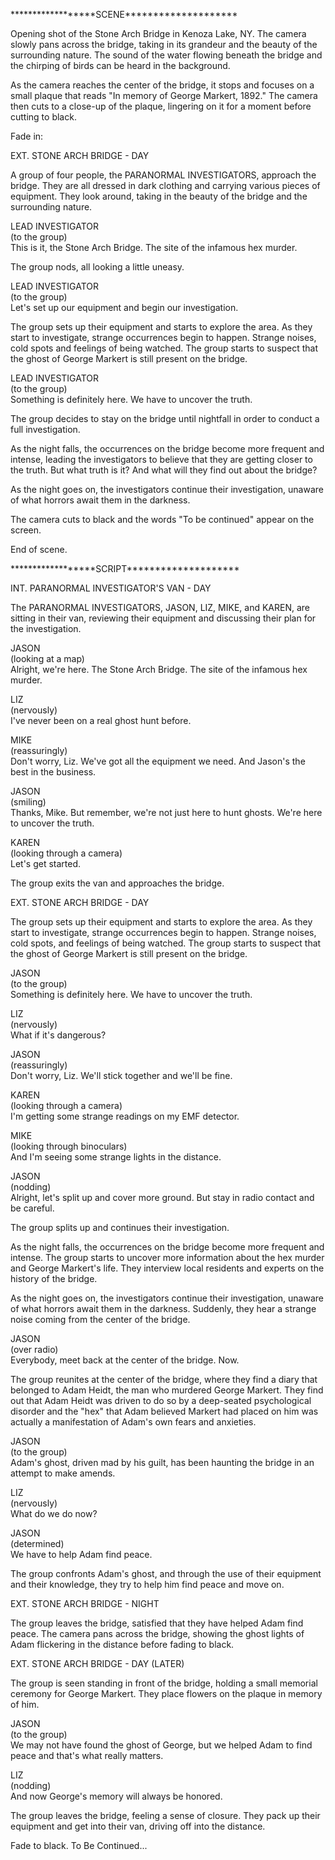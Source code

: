 \*\*\*\*\*\*\*\*\*\*\*\*\*\*\*\*\*\*SCENE\*\*\*\*\*\*\*\*\*\*\*\*\*\*\*\*\*\*\*\*  


Opening shot of the Stone Arch Bridge in Kenoza Lake, NY. The camera slowly pans across the bridge, taking in its grandeur and the beauty of the surrounding nature. The sound of the water flowing beneath the bridge and the chirping of birds can be heard in the background.  


As the camera reaches the center of the bridge, it stops and focuses on a small plaque that reads "In memory of George Markert, 1892." The camera then cuts to a close-up of the plaque, lingering on it for a moment before cutting to black.  


Fade in:  


EXT. STONE ARCH BRIDGE - DAY  


A group of four people, the PARANORMAL INVESTIGATORS, approach the bridge. They are all dressed in dark clothing and carrying various pieces of equipment. They look around, taking in the beauty of the bridge and the surrounding nature.  


LEAD INVESTIGATOR  
(to the group)  
This is it, the Stone Arch Bridge. The site of the infamous hex murder.  


The group nods, all looking a little uneasy.  


LEAD INVESTIGATOR  
(to the group)  
Let's set up our equipment and begin our investigation.  


The group sets up their equipment and starts to explore the area. As they start to investigate, strange occurrences begin to happen. Strange noises, cold spots and feelings of being watched. The group starts to suspect that the ghost of George Markert is still present on the bridge.  


LEAD INVESTIGATOR  
(to the group)  
Something is definitely here. We have to uncover the truth.  


The group decides to stay on the bridge until nightfall in order to conduct a full investigation.  


As the night falls, the occurrences on the bridge become more frequent and intense, leading the investigators to believe that they are getting closer to the truth. But what truth is it? And what will they find out about the bridge?  


As the night goes on, the investigators continue their investigation, unaware of what horrors await them in the darkness.  


The camera cuts to black and the words "To be continued" appear on the screen.  


End of scene.

\*\*\*\*\*\*\*\*\*\*\*\*\*\*\*\*\*\*SCRIPT\*\*\*\*\*\*\*\*\*\*\*\*\*\*\*\*\*\*\*\*

INT. PARANORMAL INVESTIGATOR'S VAN - DAY  


The PARANORMAL INVESTIGATORS, JASON, LIZ, MIKE, and KAREN, are sitting in their van, reviewing their equipment and discussing their plan for the investigation.  


JASON  
(looking at a map)  
Alright, we're here. The Stone Arch Bridge. The site of the infamous hex murder.  


LIZ  
(nervously)  
I've never been on a real ghost hunt before.  


MIKE  
(reassuringly)  
Don't worry, Liz. We've got all the equipment we need. And Jason's the best in the business.  


JASON  
(smiling)  
Thanks, Mike. But remember, we're not just here to hunt ghosts. We're here to uncover the truth.  


KAREN  
(looking through a camera)  
Let's get started.  


The group exits the van and approaches the bridge.  


EXT. STONE ARCH BRIDGE - DAY  


The group sets up their equipment and starts to explore the area. As they start to investigate, strange occurrences begin to happen. Strange noises, cold spots, and feelings of being watched. The group starts to suspect that the ghost of George Markert is still present on the bridge.  


JASON  
(to the group)  
Something is definitely here. We have to uncover the truth.  


LIZ  
(nervously)  
What if it's dangerous?  


JASON  
(reassuringly)  
Don't worry, Liz. We'll stick together and we'll be fine.  


KAREN  
(looking through a camera)  
I'm getting some strange readings on my EMF detector.  


MIKE  
(looking through binoculars)  
And I'm seeing some strange lights in the distance.  


JASON  
(nodding)  
Alright, let's split up and cover more ground. But stay in radio contact and be careful.  


The group splits up and continues their investigation.  


As the night falls, the occurrences on the bridge become more frequent and intense. The group starts to uncover more information about the hex murder and George Markert's life. They interview local residents and experts on the history of the bridge.  


As the night goes on, the investigators continue their investigation, unaware of what horrors await them in the darkness. Suddenly, they hear a strange noise coming from the center of the bridge.  


JASON  
(over radio)  
Everybody, meet back at the center of the bridge. Now.  


The group reunites at the center of the bridge, where they find a diary that belonged to Adam Heidt, the man who murdered George Markert. They find out that Adam Heidt was driven to do so by a deep-seated psychological disorder and the "hex" that Adam believed Markert had placed on him was actually a manifestation of Adam's own fears and anxieties.  


JASON  
(to the group)  
Adam's ghost, driven mad by his guilt, has been haunting the bridge in an attempt to make amends.  


LIZ  
(nervously)  
What do we do now?  


JASON  
(determined)  
We have to help Adam find peace.  


The group confronts Adam's ghost, and through the use of their equipment and their knowledge, they try to help him find peace and move on.  


EXT. STONE ARCH BRIDGE - NIGHT  


The group leaves the bridge, satisfied that they have helped Adam find peace. The camera pans across the bridge, showing the ghost lights of Adam flickering in the distance before fading to black.  


EXT. STONE ARCH BRIDGE - DAY (LATER)  


The group is seen standing in front of the bridge, holding a small memorial ceremony for George Markert. They place flowers on the plaque in memory of him.  


JASON  
(to the group)  
We may not have found the ghost of George, but we helped Adam to find peace and that's what really matters.  


LIZ  
(nodding)  
And now George's memory will always be honored.  


The group leaves the bridge, feeling a sense of closure. They pack up their equipment and get into their van, driving off into the distance.  


Fade to black. To Be Continued...